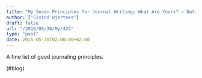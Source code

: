 ```yaml
---
title: "My Seven Principles for Journal Writing; What Are Yours? – National Journal Writing Month"
author: ["Eivind Hjertnes"]
draft: false
url: "/2015/05/30/My/425"
type: "post"
date: 2015-05-30T02:00:00+02:00
---
```


A fine list of good journaling principles.

(#blog)
